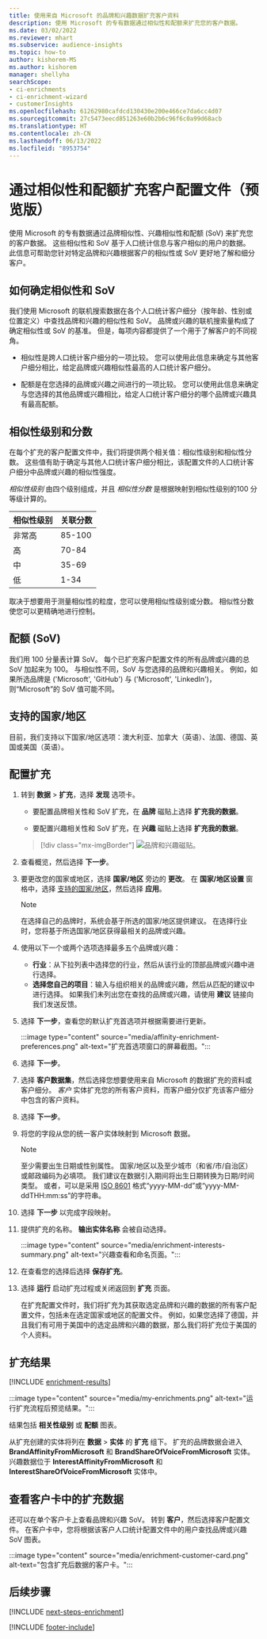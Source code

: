 ```yaml
---
title: 使用来自 Microsoft 的品牌和兴趣数据扩充客户资料
description: 使用 Microsoft 的专有数据通过相似性和配额来扩充您的客户数据。
ms.date: 03/02/2022
ms.reviewer: mhart
ms.subservice: audience-insights
ms.topic: how-to
author: kishorem-MS
ms.author: kishorem
manager: shellyha
searchScope:
- ci-enrichments
- ci-enrichment-wizard
- customerInsights
ms.openlocfilehash: 61262980cafdcd130430e200e466ce7da6cc4d07
ms.sourcegitcommit: 27c5473eecd851263e60b2b6c96f6c0a99d68acb
ms.translationtype: HT
ms.contentlocale: zh-CN
ms.lasthandoff: 06/13/2022
ms.locfileid: "8953754"
---
```

# <a name="enrich-customer-profiles-with-affinities-and-share-of-voice-preview"></a>通过相似性和配额扩充客户配置文件（预览版）

使用 Microsoft 的专有数据通过品牌相似性、兴趣相似性和配额 (SoV) 来扩充您的客户数据。 这些相似性和 SoV 基于人口统计信息与客户相似的用户的数据。 此信息可帮助您针对特定品牌和兴趣根据客户的相似性或 SoV 更好地了解和细分客户。

## <a name="how-we-determine-affinities-and-sov"></a>如何确定相似性和 SoV

我们使用 Microsoft 的联机搜索数据在各个人口统计客户细分（按年龄、性别或位置定义）中查找品牌和兴趣的相似性和 SoV。 品牌或兴趣的联机搜索量构成了确定相似性或 SoV 的基准。 但是，每项内容都提供了一个用于了解客户的不同视角。

- 相似性是跨人口统计客户细分的一项比较。 您可以使用此信息来确定与其他客户细分相比，给定品牌或兴趣相似性最高的人口统计客户细分。

- 配额是在您选择的品牌或兴趣之间进行的一项比较。 您可以使用此信息来确定与您选择的其他品牌或兴趣相比，给定人口统计客户细分的哪个品牌或兴趣具有最高配额。

## <a name="affinity-level-and-score"></a>相似性级别和分数

在每个扩充的客户配置文件中，我们将提供两个相关值：相似性级别和相似性分数。 这些值有助于确定与其他人口统计客户细分相比，该配置文件的人口统计客户细分中品牌或兴趣的相似性强度。

*相似性级别* 由四个级别组成，并且 *相似性分数* 是根据映射到相似性级别的100 分等级计算的。

|相似性级别 |关联分数  |
|---------|---------|
|非常高     | 85-100       |
|高     | 70-84        |
|中     | 35-69        |
|低     | 1-34        |

取决于想要用于测量相似性的粒度，您可以使用相似性级别或分数。 相似性分数使您可以更精确地进行控制。

## <a name="share-of-voice-sov"></a>配额 (SoV)

我们用 100 分量表计算 SoV。 每个已扩充客户配置文件的所有品牌或兴趣的总 SoV 加起来为 100。 与相似性不同，SoV 与您选择的品牌和兴趣相关。 例如，如果所选品牌是 ('Microsoft', 'GitHub') 与 ('Microsoft', 'LinkedIn')，则“Microsoft”的 SoV 值可能不同。

## <a name="supported-countriesregions"></a>支持的国家/地区

目前，我们支持以下国家/地区选项：澳大利亚、加拿大（英语）、法国、德国、英国或美国（英语）。

## <a name="configure-the-enrichment"></a>配置扩充

1. 转到 **数据** > **扩充**，选择 **发现** 选项卡。

   - 要配置品牌相关性和 SoV 扩充，在 **品牌** 磁贴上选择 **扩充我的数据**。

   - 要配置兴趣相关性和 SoV 扩充，在 **兴趣** 磁贴上选择 **扩充我的数据**。

   > [!div class="mx-imgBorder"]
   > ![品牌和兴趣磁贴。](media/BrandsInterest-tile-Hub.png "品牌和兴趣磁贴")

1. 查看概览，然后选择 **下一步**。

1. 要更改您的国家或地区，选择 **国家/地区** 旁边的 **更改**。 在 **国家/地区设置** 窗格中，选择 [支持的国家/地区](#supported-countriesregions)，然后选择 **应用**。

   > [!NOTE]
   > 在选择自己的品牌时，系统会基于所选的国家/地区提供建议。 在选择行业时，您将基于所选国家/地区获得最相关的品牌或兴趣。

1. 使用以下一个或两个选项选择最多五个品牌或兴趣：

   - **行业**：从下拉列表中选择您的行业，然后从该行业的顶部品牌或兴趣中进行选择。
   - **选择您自己的项目**：输入与组织相关的品牌或兴趣，然后从匹配的建议中进行选择。 如果我们未列出您在查找的品牌或兴趣，请使用 **建议** 链接向我们发送反馈。

1. 选择 **下一步**，查看您的默认扩充首选项并根据需要进行更新。

   :::image type="content" source="media/affinity-enrichment-preferences.png" alt-text="扩充首选项窗口的屏幕截图。":::

1. 选择 **下一步**。

1. 选择 **客户数据集**，然后选择您想要使用来自 Microsoft 的数据扩充的资料或客户细分。 *客户* 实体扩充您的所有客户资料，而客户细分仅扩充该客户细分中包含的客户资料。

1. 选择 **下一步**。

1. 将您的字段从您的统一客户实体映射到 Microsoft 数据。

   > [!NOTE]
   > 至少需要出生日期或性别属性。 国家/地区以及至少城市（和省/市/自治区）或邮政编码为必填项。 我们建议在数据引入期间将出生日期转换为日期/时间类型。 或者，可以是采用 [ISO 8601](https://www.iso.org/iso-8601-date-and-time-format.html) 格式“yyyy-MM-dd”或“yyyy-MM-ddTHH:mm:ss”的字符串。

1. 选择 **下一步** 以完成字段映射。

1. 提供扩充的名称。 **输出实体名称** 会被自动选择。

   :::image type="content" source="media/enrichment-interests-summary.png" alt-text="兴趣查看和命名页面。":::

1. 在查看您的选择后选择 **保存扩充**。

1. 选择 **运行** 启动扩充过程或关闭返回到 **扩充** 页面。

   在扩充配置文件时，我们将扩充为其获取选定品牌和兴趣的数据的所有客户配置文件，包括未在选定国家或地区的配置文件。 例如，如果您选择了德国，并且我们有可用于美国中的选定品牌和兴趣的数据，那么我们将扩充位于美国的个人资料。

## <a name="enrichment-results"></a>扩充结果

[!INCLUDE [enrichment-results](includes/enrichment-results.md)]

:::image type="content" source="media/my-enrichments.png" alt-text="运行扩充流程后预览结果。":::

结果包括 **相关性级别** 或 **配额** 图表。

从扩充创建的实体将列在 **数据** > **实体** 的 **扩充** 组下。 扩充的品牌数据会进入 **BrandAffinityFromMicrosoft** 和 **BrandShareOfVoiceFromMicrosoft** 实体。 兴趣数据位于 **InterestAffinityFromMicrosoft** 和 **InterestShareOfVoiceFromMicrosoft** 实体中。

## <a name="see-enrichment-data-on-the-customer-card"></a>查看客户卡中的扩充数据

还可以在单个客户卡上查看品牌和兴趣 SoV。 转到 **客户**，然后选择客户配置文件。 在客户卡中，您将根据该客户人口统计配置文件中的用户查找品牌或兴趣 SoV 图表。

:::image type="content" source="media/enrichment-customer-card.png" alt-text="包含扩充后数据的客户卡。":::

## <a name="next-steps"></a>后续步骤

[!INCLUDE [next-steps-enrichment](includes/next-steps-enrichment.md)]


[!INCLUDE [footer-include](includes/footer-banner.md)]
